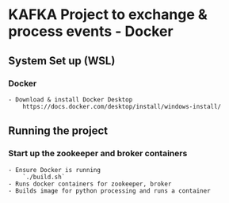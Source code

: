 # KAFKA Project to exchange & process events - Docker
## System Set up (WSL)
### Docker
    - Download & install Docker Desktop
        https://docs.docker.com/desktop/install/windows-install/

## Running the project
### Start up the zookeeper and broker containers
    - Ensure Docker is running
        `./build.sh`
    - Runs docker containers for zookeeper, broker
    - Builds image for python processing and runs a container
